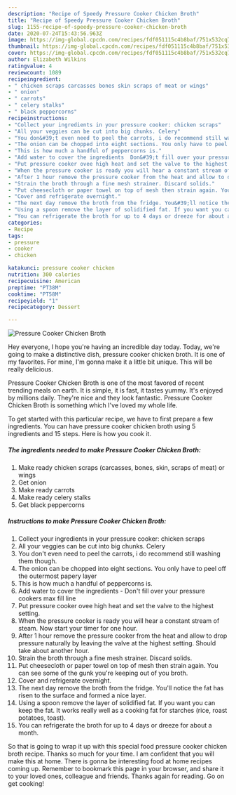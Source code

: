 ```yaml
---
description: "Recipe of Speedy Pressure Cooker Chicken Broth"
title: "Recipe of Speedy Pressure Cooker Chicken Broth"
slug: 1155-recipe-of-speedy-pressure-cooker-chicken-broth
date: 2020-07-24T15:43:56.963Z
image: https://img-global.cpcdn.com/recipes/fdf051115c4b8baf/751x532cq70/pressure-cooker-chicken-broth-recipe-main-photo.jpg
thumbnail: https://img-global.cpcdn.com/recipes/fdf051115c4b8baf/751x532cq70/pressure-cooker-chicken-broth-recipe-main-photo.jpg
cover: https://img-global.cpcdn.com/recipes/fdf051115c4b8baf/751x532cq70/pressure-cooker-chicken-broth-recipe-main-photo.jpg
author: Elizabeth Wilkins
ratingvalue: 4
reviewcount: 1089
recipeingredient:
- " chicken scraps carcasses bones skin scraps of meat or wings"
- " onion"
- " carrots"
- " celery stalks"
- " black peppercorns"
recipeinstructions:
- "Collect your ingredients in your pressure cooker: chicken scraps"
- "All your veggies can be cut into big chunks. Celery"
- "You don&#39;t even need to peel the carrots, i do recommend still washing them though."
- "The onion can be chopped into eight sections. You only have to peel off the outermost papery layer"
- "This is how much a handful of peppercorns is."
- "Add water to cover the ingredients  Don&#39;t fill over your pressure cookers max fill line"
- "Put pressure cooker ovee high heat and set the valve to the highest setting."
- "When the pressure cooker is ready you will hear a constant stream of steam. Now start your timer for one hour."
- "After 1 hour remove the pressure cooker from the heat and allow to drop pressure naturally by leaving the valve at the highest setting. Should take about another hour."
- "Strain the broth through a fine mesh strainer. Discard solids."
- "Put cheesecloth or paper towel on top of mesh then strain again. You can see some of the gunk you&#39;re keeping out of you broth."
- "Cover and refrigerate overnight."
- "The next day remove the broth from the fridge. You&#39;ll notice the fat has risen to the surface and formed a nice layer."
- "Using a spoon remove the layer of solidified fat. If you want you can keep the fat. It works really well as a cooking fat for starches (rice, roast potatoes, toast)."
- "You can refrigerate the broth for up to 4 days or dreeze for about a month."
categories:
- Recipe
tags:
- pressure
- cooker
- chicken

katakunci: pressure cooker chicken 
nutrition: 300 calories
recipecuisine: American
preptime: "PT38M"
cooktime: "PT58M"
recipeyield: "1"
recipecategory: Dessert

---
```



![Pressure Cooker Chicken Broth](https://img-global.cpcdn.com/recipes/fdf051115c4b8baf/751x532cq70/pressure-cooker-chicken-broth-recipe-main-photo.jpg)

Hey everyone, I hope you're having an incredible day today. Today, we're going to make a distinctive dish, pressure cooker chicken broth. It is one of my favorites. For mine, I'm gonna make it a little bit unique. This will be really delicious.



Pressure Cooker Chicken Broth is one of the most favored of recent trending meals on earth. It is simple, it is fast, it tastes yummy. It's enjoyed by millions daily. They're nice and they look fantastic. Pressure Cooker Chicken Broth is something which I've loved my whole life.


To get started with this particular recipe, we have to first prepare a few ingredients. You can have pressure cooker chicken broth using 5 ingredients and 15 steps. Here is how you cook it.

<!--inarticleads1-->

##### The ingredients needed to make Pressure Cooker Chicken Broth:

1. Make ready  chicken scraps (carcasses, bones, skin, scraps of meat) or wings
1. Get  onion
1. Make ready  carrots
1. Make ready  celery stalks
1. Get  black peppercorns




<!--inarticleads2-->

##### Instructions to make Pressure Cooker Chicken Broth:

1. Collect your ingredients in your pressure cooker: chicken scraps
1. All your veggies can be cut into big chunks. Celery
1. You don&#39;t even need to peel the carrots, i do recommend still washing them though.
1. The onion can be chopped into eight sections. You only have to peel off the outermost papery layer
1. This is how much a handful of peppercorns is.
1. Add water to cover the ingredients -  Don&#39;t fill over your pressure cookers max fill line
1. Put pressure cooker ovee high heat and set the valve to the highest setting.
1. When the pressure cooker is ready you will hear a constant stream of steam. Now start your timer for one hour.
1. After 1 hour remove the pressure cooker from the heat and allow to drop pressure naturally by leaving the valve at the highest setting. Should take about another hour.
1. Strain the broth through a fine mesh strainer. Discard solids.
1. Put cheesecloth or paper towel on top of mesh then strain again. You can see some of the gunk you&#39;re keeping out of you broth.
1. Cover and refrigerate overnight.
1. The next day remove the broth from the fridge. You&#39;ll notice the fat has risen to the surface and formed a nice layer.
1. Using a spoon remove the layer of solidified fat. If you want you can keep the fat. It works really well as a cooking fat for starches (rice, roast potatoes, toast).
1. You can refrigerate the broth for up to 4 days or dreeze for about a month.




So that is going to wrap it up with this special food pressure cooker chicken broth recipe. Thanks so much for your time. I am confident that you will make this at home. There is gonna be interesting food at home recipes coming up. Remember to bookmark this page in your browser, and share it to your loved ones, colleague and friends. Thanks again for reading. Go on get cooking!
